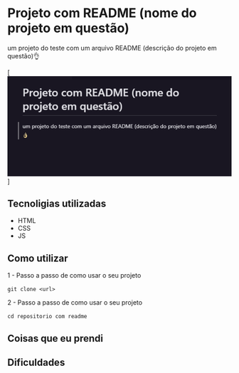 # Projeto com README (nome do projeto em questão)
um projeto do teste com um arquivo README (descrição do projeto em questão)👌

[<img src="Animação.gif" alt="gif exemplo de gif">]

## Tecnoligias utilizadas 
- HTML
- CSS
- JS

## Como utilizar

1 - Passo a passo de como usar o seu projeto

```
git clone <url>

```
2 - Passo a passo de como usar o seu projeto

```
cd repositorio com readme

```

## Coisas que eu prendi

## Dificuldades